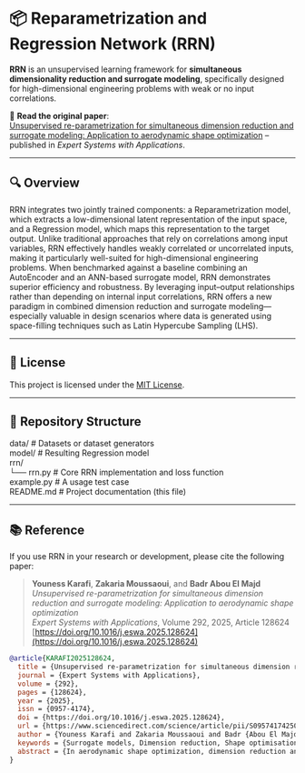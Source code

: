 # 📦 Reparametrization and Regression Network (RRN)

**RRN** is an unsupervised learning framework for **simultaneous dimensionality reduction and surrogate modeling**, specifically designed for high-dimensional engineering problems with weak or no input correlations.

🔗 **Read the original paper**:  
[Unsupervised re-parametrization for simultaneous dimension reduction and surrogate modeling: Application to aerodynamic shape optimization](https://www.sciencedirect.com/science/article/pii/S0957417425022432?dgcid=author) – published in *Expert Systems with Applications*.

---

## 🔍 Overview

RRN integrates two jointly trained components: a Reparametrization model, which extracts a low-dimensional latent representation of the input space, and a Regression model, which maps this representation to the target output. Unlike traditional approaches that rely on correlations among input variables, RRN effectively handles weakly correlated or uncorrelated inputs, making it particularly well-suited for high-dimensional engineering problems. When benchmarked against a baseline combining an AutoEncoder and an ANN-based surrogate model, RRN demonstrates superior efficiency and robustness. By leveraging input–output relationships rather than depending on internal input correlations, RRN offers a new paradigm in combined dimension reduction and surrogate modeling—especially valuable in design scenarios where data is generated using space-filling techniques such as Latin Hypercube Sampling (LHS).

---

## 📜 License

This project is licensed under the [MIT License](LICENSE).

---

## 📁 Repository Structure

data/                 # Datasets or dataset generators  
model/                # Resulting Regression model   
rrn/  
└── rrn.py            # Core RRN implementation and loss function  
example.py            # A usage test case  
README.md             # Project documentation (this file)  

---

## 📚 Reference

If you use RRN in your research or development, please cite the following paper:

> **Youness Karafi**, **Zakaria Moussaoui**, and **Badr Abou El Majd**  
> *Unsupervised re-parametrization for simultaneous dimension reduction and surrogate modeling: Application to aerodynamic shape optimization*  
> *Expert Systems with Applications*, Volume 292, 2025, Article 128624  
> [https://doi.org/10.1016/j.eswa.2025.128624](https://doi.org/10.1016/j.eswa.2025.128624)

```bibtex
@article{KARAFI2025128624,
  title = {Unsupervised re-parametrization for simultaneous dimension reduction and surrogate modeling: Application to aerodynamic shape optimization},
  journal = {Expert Systems with Applications},
  volume = {292},
  pages = {128624},
  year = {2025},
  issn = {0957-4174},
  doi = {https://doi.org/10.1016/j.eswa.2025.128624},
  url = {https://www.sciencedirect.com/science/article/pii/S0957417425022432},
  author = {Youness Karafi and Zakaria Moussaoui and Badr {Abou El Majd}},
  keywords = {Surrogate models, Dimension reduction, Shape optimisation, Aerodynamic, Uncertainty modeling, Artificial neural networks},
  abstract = {In aerodynamic shape optimization, dimension reduction and surrogate modeling are widely recognized for their potential to reduce the computational cost and time associated with computational fluid dynamics simulations and, subsequently, the numerical optimization process. This article introduces a novel unsupervised learning framework called the Reparameterization and Regression Network (RRN). The RRN is designed to simultaneously perform variable transformation for selective dimension reduction and surrogate modeling while constructing a regression model. The model comprises two interdependent sub-models: the reparameterization model, which transforms selected features, and the regression model, which predicts outputs based on the transformed features. Both components are trained jointly using a dataset of input variables and their corresponding outputs. The proposed approach excels in reducing the dimensionality of weakly correlated data while improving the predictive accuracy of surrogate models. Furthermore, it has proven effective and reliable for applications in deterministic and robust optimization. This capability is demonstrated through the aerodynamic optimization of a transonic wing parameterized using the free-form deformation technique.}
}


